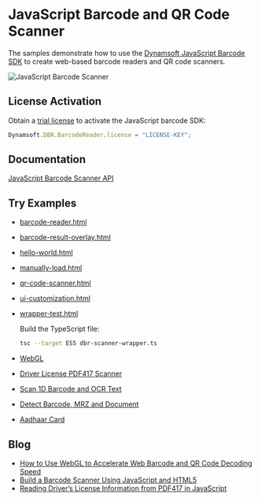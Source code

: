 # JavaScript Barcode and QR Code Scanner
The samples demonstrate how to use the [Dynamsoft JavaScript Barcode SDK](https://www.dynamsoft.com/barcode-reader/sdk-javascript/) to create web-based barcode readers and QR code scanners.

![JavaScript Barcode Scanner](https://www.dynamsoft.com/codepool/img/2022/04/flutter-web-qr-code-scanner.png)

## License Activation
Obtain a [trial license](https://www.dynamsoft.com/customer/license/trialLicense?product=dbr) to activate the JavaScript barcode SDK:

```javascript
Dynamsoft.DBR.BarcodeReader.license = "LICENSE-KEY";
```

## Documentation
[JavaScript Barcode Scanner API](https://www.dynamsoft.com/barcode-reader/programming/javascript/api-reference/BarcodeScanner.html?ver=latest)

## Try Examples
- [barcode-reader.html](https://yushulx.me/javascript-barcode-qr-code-scanner/examples/9.x/barcode-reader.html)
- [barcode-result-overlay.html](https://yushulx.me/javascript-barcode-qr-code-scanner/examples/9.x/barcode-result-overlay.html)
- [hello-world.html](https://yushulx.me/javascript-barcode-qr-code-scanner/examples/9.x/hello-world.html)
- [manually-load.html](https://yushulx.me/javascript-barcode-qr-code-scanner/examples/9.x/manually-load.html)
- [qr-code-scanner.html](https://yushulx.me/javascript-barcode-qr-code-scanner/examples/9.x/qr-code-scanner.html)
- [ui-customization.html](https://yushulx.me/javascript-barcode-qr-code-scanner/examples/9.x/ui-customization.html)
- [wrapper-test.html](https://yushulx.me/javascript-barcode-qr-code-scanner/examples/9.x/wrapper-test.html)
    
    Build the TypeScript file:

    ```bash
    tsc --target ES5 dbr-scanner-wrapper.ts
    ```

- [WebGL](https://yushulx.me/javascript-barcode-qr-code-scanner/examples/9.x/webgl/)
- [Driver License PDF417 Scanner](https://yushulx.me/javascript-barcode-qr-code-scanner/examples/9.x/driver_license/)
- [Scan 1D Barcode and OCR Text](https://yushulx.me/javascript-barcode-qr-code-scanner/examples/10.x/barcode_ocr_text)
- [Detect Barcode, MRZ and Document](https://yushulx.me/javascript-barcode-qr-code-scanner/examples/9.x/barcode_mrz_document)
- [Aadhaar Card](https://yushulx.me/javascript-barcode-qr-code-scanner/examples/10.x/aadhaar_card/)

## Blog
- [How to Use WebGL to Accelerate Web Barcode and QR Code Decoding Speed](https://www.dynamsoft.com/codepool/webgl-accelerate-web-barcode-decoding-speed.html)
- [Build a Barcode Scanner Using JavaScript and HTML5](https://www.dynamsoft.com/codepool/html5-barcode-reader-javascript-webassembly.html)
- [Reading Driver’s License Information from PDF417 in JavaScript](https://www.dynamsoft.com/codepool/javascript-driver-license-pdf417-web.html)
